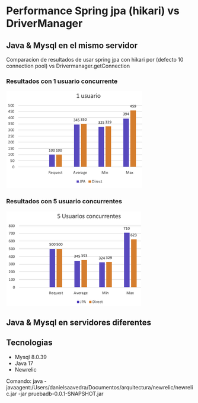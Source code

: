 # Performance Spring jpa (hikari) vs DriverManager

## Java & Mysql en el mismo servidor 
Comparacíon de resultados de usar spring jpa con hikari por (defecto 10 connection pool)
vs Drivermanager.getConnection
### Resultados con 1 usuario concurrente

![1_user.png](results%2F1_user.png)

### Resultados con 5 usuario concurrentes
![5_users.png](results%2F5_users.png)

## Java & Mysql en  servidores diferentes

## Tecnologias

* Mysql 8.0.39
* Java 17
* Newrelic 

Comando:
java -javaagent:/Users/danielsaavedra/Documentos/arquitectura/newrelic/newrelic.jar -jar pruebadb-0.0.1-SNAPSHOT.jar